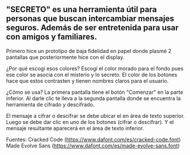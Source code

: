 "SECRETO" es una herramienta útil para personas que buscan intercambiar mensajes seguros. Además de ser entretenida para usar con amigos y familiares.
------------------------
Primero hice un prototipo de baja fidelidad en papel donde plasmé 2 pantallas que posteriormente hice con el display.

¿Por qué escogí esos colores?
Escogí el color morado para el fondo pues ese color se asocia con el misterio y lo secreto. 
El color de los botones hace que estos contrasten y tienen nombres claros para el usuario.

¿Cómo se usa?
La primera pantalla tiene el botón "Comenzar" en la parte inferior. Al darle clic te lleva a la segunda pantalla donde se encuentra la herramienta de cifrado y descifrado.

El mensaje a cifrar o descifrar se debe ubicar el en área de texto superior. Luego se debe dar clic en uno de los botones (cifrar o descifrar). Y el mensaje resultante aparecerá en el área de texto inferior.

Fuentes: 
Cracked Code (https://www.dafont.com/es/cracked-code.font)
Made Evolve Sans (https://www.dafont.com/es/made-evolve-sans.font)



